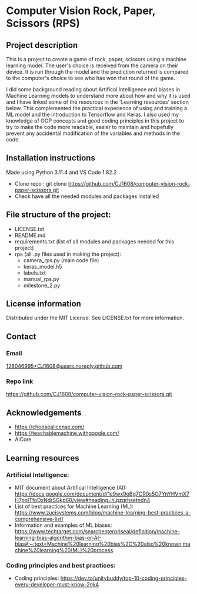 # Computer Vision Rock, Paper, Scissors (RPS)


## Project description
This is a project to create a game of rock, paper, scissors using a machine learning model. The user's choice is received from the camera on their device. It is run through the model and the prediction returned is compared to the computer's choice to see who has won that round of the game. 

I did some background reading about Artifical Intelligence and biases in Machine Learning models to understand more about how and why it is used and I have linked some of the resources in the 'Learning resources' section below. This complemented the practical experience of using and training a ML model and the introduction to Tensorflow and Keras. I also used my knowledge of OOP concepts and good coding principles in this project to try to make the code more readable, easier to maintain and hopefully prevent any accidental modification of the variables and methods in the code. 

## Installation instructions
Made using Python 3.11.4 and VS Code 1.82.2 

- Clone repo :  git clone https://github.com/CJ1608/computer-vision-rock-paper-scissors.git
- Check have all the needed modules and packages installed

## File structure of the project:
- LICENSE.txt
- README.md
- requirements.txt  (list of all modules and packages needed for this project)
- rps (all .py files used in making the project):
  - camera_rps.py (main code file)
  - keras_model.h5
  - labels.txt
  - manual_rps.py
  - milestone_2.py

## License information
Distributed under the MIT License. See LICENSE.txt for more information. 

## Contact 
### Email
128046995+CJ1608@users.noreply.github.com 
### Repo link
https://github.com/CJ1608/computer-vision-rock-paper-scissors.git 

## Acknowledgements
- https://choosealicense.com/
- https://teachablemachine.withgoogle.com/ 
- AiCore

## Learning resources
### Artificial Intelligence:
- MIT document about Artifical Intelligence (AI): https://docs.google.com/document/d/1e9wx9oBg7CR0s5O7YnYHVmX7H7pnITfoDxNdrSGkp60/view#heading=h.pzqrhsetndn4
- List of best practices for Machine Learning (ML): https://www.zucisystems.com/blog/machine-learning-best-practices-a-comprehensive-list/
- Information and examples of ML biases: https://www.techtarget.com/searchenterpriseai/definition/machine-learning-bias-algorithm-bias-or-AI-bias#:~:text=Machine%20learning%20bias%2C%20also%20known,machine%20learning%20(ML)%20process. 
### Coding principles and best practices:
- Coding principles: https://dev.to/unitybuddy/top-10-coding-principles-every-developer-must-know-2gk4 
